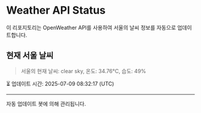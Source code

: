 
# Weather API Status

이 리포지토리는 OpenWeather API를 사용하여 서울의 날씨 정보를 자동으로 업데이트합니다.

## 현재 서울 날씨
> 서울의 현재 날씨: clear sky, 온도: 34.76°C, 습도: 49%

⏳ 업데이트 시간: 2025-07-09 08:32:17 (UTC)

---
자동 업데이트 봇에 의해 관리됩니다.
